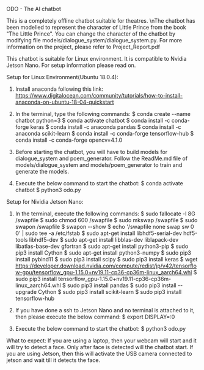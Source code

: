 ODO - The AI chatbot

This is a completely offline chatbot suitable for theatres.
\nThe chatbot has been modelled to represent the character of Little Prince from the book "The Little Prince". You can change the character of the chatbot by modifying file models/dialogue_system/dialogue_system.py. For more information on the project, please refer to Project_Report.pdf

This chatbot is suitable for Linux environment. It is compatible to Nvidia Jetson Nano. For setup information please read on.
 

 
Setup for Linux Environment(Ubuntu 18.0.4):

1. Install anaconda following this link: 
https://www.digitalocean.com/community/tutorials/how-to-install-anaconda-on-ubuntu-18-04-quickstart

2. In the terminal, type the following commands:
$ conda create --name chatbot python=3
$ conda activate chatbot
$ conda install -c conda-forge keras
$ conda install -c anaconda pandas
$ conda install -c anaconda scikit-learn
$ conda install -c conda-forge tensorflow-hub
$ conda install -c conda-forge opencv=4.1.0

3. Before starting the chatbot, you will have to build models for dialogue_system and poem_generator. Follow the ReadMe.md file of models/dialogue_system and models/poem_generator to train and generate the models.

3. Execute the below command to start the chatbot:
$ conda activate chatbot
$ python3 odo.py

Setup for Nividia Jetson Nano:

1. In the terminal, execute the following commands:
$ sudo fallocate -l 8G /swapfile
$ sudo chmod 600 /swapfile
$ sudo mkswap /swapfile
$ sudo swapon /swapfile
$ swapon --show
$ echo '/swapfile none swap sw 0 0' | sudo tee -a /etc/fstab
$ sudo apt-get install libhdf5-serial-dev hdf5-tools libhdf5-dev
$ sudo apt-get install libblas-dev liblapack-dev libatlas-base-dev gfortran
$ sudo apt-get install python3-pip
$ sudo pip3 install Cython
$ sudo apt-get install python3-numpy
$ sudo pip3 install pybind11
$ sudo pip3 install scipy
$ sudo pip3 install keras
$ wget https://developer.download.nvidia.com/compute/redist/jp/v42/tensorflow-gpu/tensorflow_gpu-1.15.0+nv19.11-cp36-cp36m-linux_aarch64.whl
$ sudo pip3 install tensorflow_gpu-1.15.0+nv19.11-cp36-cp36m-linux_aarch64.whl
$ sudo pip3 install pandas
$ sudo pip3 install --upgrade Cython
$ sudo pip3 install scikit-learn
$ sudo pip3 install tensorflow-hub

2. If you have done a ssh to Jetson Nano and no terminal is attached to it, then please execute the below command:
$ export DISPLAY=:0

3. Execute the below command to start the chatbot:
$ python3 odo.py

What to expect:
If you are using a laptop, then your webcam will start and it will try to detect a face. Only after face is detected will the chatbot start.
If you are using Jetson, then this will activate the USB camera connected to jetson and wait till it detects the face.

 

